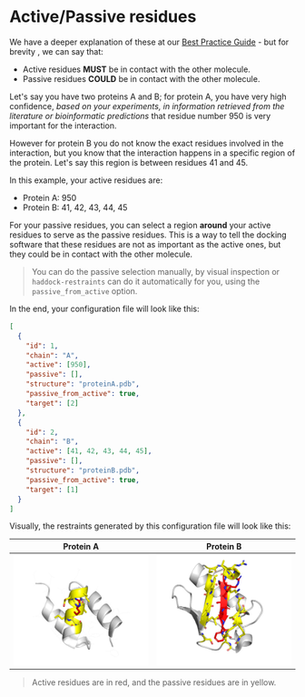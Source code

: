 
# Active/Passive residues

We have a deeper explanation of these at our [Best Practice Guide](https://www.bonvinlab.org/software/bpg/restraints/) - but for brevity , we can say that:

- Active residues **MUST** be in contact with the other molecule.
- Passive residues **COULD** be in contact with the other molecule.

Let's say you have two proteins A and B; for protein A, you have very high confidence, _based on your experiments, in information retrieved from the literature or bioinformatic predictions_ that residue number 950 is very important for the interaction.

However for protein B you do not know the exact residues involved in the interaction, but you know that the interaction happens in a specific region of the protein. Let's say this region is between residues 41 and 45.

In this example, your active residues are:

- Protein A: 950
- Protein B: 41, 42, 43, 44, 45

For your passive residues, you can select a region **around** your active residues to serve as the passive residues. This is a way to tell the docking software that these residues are not as important as the active ones, but they could be in contact with the other molecule.

> You can do the passive selection manually, by visual inspection or `haddock-restraints` can do it automatically for you, using the `passive_from_active` option.

In the end, your configuration file will look like this:

```json
[
  {
    "id": 1,
    "chain": "A",
    "active": [950],
    "passive": [],
    "structure": "proteinA.pdb",
    "passive_from_active": true,
    "target": [2]
  },
  {
    "id": 2,
    "chain": "B",
    "active": [41, 42, 43, 44, 45],
    "passive": [],
    "structure": "proteinB.pdb",
    "passive_from_active": true,
    "target": [1]
  }
]
```

Visually, the restraints generated by this configuration file will look like this:

| Protein A      | Protein B      |
| ------------- | ------------- |
| ![tbl_1](./tbl_1.png) | ![tbl_2](./tbl_2.png) |

> Active residues are in red, and the passive residues are in yellow.
